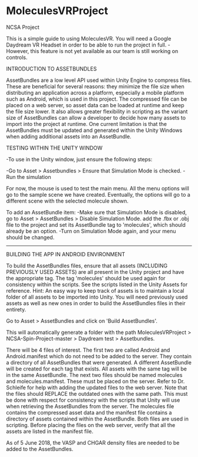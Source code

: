 # MoleculesVRProject
NCSA Project

This is a simple guide to using MoleculesVR. You will need a Google Daydream VR Headset in order to be able to run the project in full.
-However, this feature is not yet available as our team is still working on controls.

INTRODUCTION TO ASSETBUNDLES

AssetBundles are a low level API used within Unity Engine to compress files. These are beneficial for several reasons: they minimize the file size when distributing an application across a platform, especially a mobile platform such as Android, which is used in this project. The compressed file can be placed on a web server, so asset data can be loaded at runtime and keep the file size lower. It also allows greater flexibility in scripting as the variant size of AssetBundles can allow a developer to decide how many assets to import into the project at runtime. One current limitation is that the AssetBundles must be updated and generated within the Unity Windows when adding additional assets into an AssetBundle.

TESTING WITHIN THE UNITY WINDOW

-To use in the Unity window, just ensure the following steps:

-Go to Asset > Assetbundles > Ensure that Simulation Mode is checked.
-Run the simulation

For now, the mouse is used to test the main menu. All the menu options will go to the sample scene we have created. Eventually, the options will go to a different scene with the selected molecule shown.

To add an AssetBundle item:
-Make sure that Simulation Mode is disabled, go to Asset > AssetBundles > Disable Simulation Mode.
add the .fbx or .obj file to the project and set its AssetBundle tag to 'molecules', which should already be an option.
-Turn on Simulation Mode again, and your menu should be changed.

----------------------------------------------------------------------------------------------------------------
BUILDING THE APP IN ANDROID ENVIRONMENT

To build the AssetBundles files, ensure that all assets (INCLUDING PREVIOUSLY USED ASSETS) are all present in the Unity project and have the appropriate tag. The tag 'molecules' should be used again for consistency within the scripts. See the scripts listed in the Unity Assets for reference.
Hint: An easy way to keep track of assets is to maintain a local folder of all assets to be imported into Unity. You will need previously used assets as well as new ones in order to build the AssetBundles files in their entirety.

Go to Asset > AssetBundles and click on 'Build AssetBundles'.

This will automatically generate a folder with the path MoleculesVRProject > NCSA-Spin-Project-master > Daydream test > Assetbundles.

There will be 4 files of interest. The first two are called Android and Android.manifest which do not need to be added to the server. They contain a directory of all AssetBundles that were generated. A different AssetBundle will be created for each tag that exists. All assets with the same tag will be in the same AssetBundle. The next two files should be named molecules and molecules.manifest. These must be placed on the server. Refer to Dr. Schleife for help with adding the updated files to the web server. Note that the files should REPLACE the outdated ones with the same path. This must be done with respect for consistency with the scripts that Unity will use when retrieving the AssetBundles from the server. The molecules file contains the compressed asset data and the manifest file contains a directory of assets contained within the AssetBundle. Both files are used in scripting. Before placing the files on the web server, verify that all the assets are listed in the manifest file.

As of 5 June 2018, the VASP and CHGAR density files are needed to be added to the AssetBundles.
